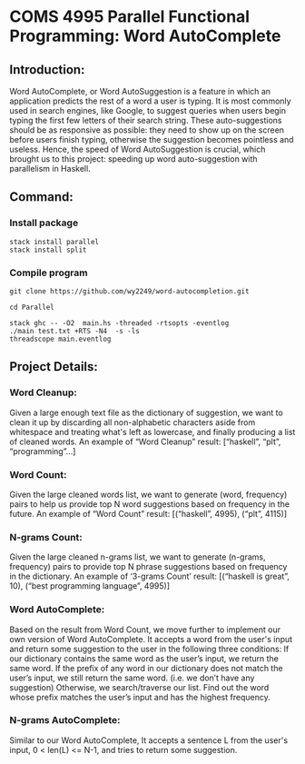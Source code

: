 # COMS 4995 Parallel Functional Programming: Word AutoComplete


## Introduction: 
Word AutoComplete, or Word AutoSuggestion is a feature in which an application predicts the rest of a word a user is typing. It is most commonly used in search engines, like Google, to suggest queries when users begin typing the first few letters of their search string. 
These auto-suggestions should be as responsive as possible: they need to show up on the screen before users finish typing, otherwise the suggestion becomes pointless and useless. Hence, the speed of Word AutoSuggestion is crucial, which brought us to this project: speeding up word auto-suggestion with parallelism in Haskell.


## Command:
### Install package
```
stack install parallel
stack install split
```
### Compile program
```
git clone https://github.com/wy2249/word-autocompletion.git

cd Parallel

stack ghc -- -O2  main.hs -threaded -rtsopts -eventlog 
./main test.txt +RTS -N4  -s -ls
threadscope main.eventlog
```

## Project Details:
### Word Cleanup: 
Given a large enough text file as the dictionary of suggestion, we want to clean it up by discarding all non-alphabetic characters aside from whitespace and treating what's left as lowercase, and finally producing a list of cleaned words.
An example of “Word Cleanup” result: [“haskell”, “plt”, “programming”...]

### Word Count: 
Given the large cleaned words list, we want to generate (word, frequency) pairs to help us provide top N word suggestions based on frequency in the future. 
An example of “Word Count” result: [(“haskell”, 4995), (“plt”, 4115)]

### N-grams Count: 
Given the large cleaned n-grams list, we want to generate (n-grams, frequency) pairs to provide top N phrase suggestions based on frequency in the dictionary. 
An example of ‘3-grams Count’ result:
[(“haskell is great”, 10), (“best programming language”, 4995)]

### Word AutoComplete: 
Based on the result from Word Count, we move further to implement our own version of Word AutoComplete. It accepts a word from the user's input and return some suggestion to the user in the following three conditions:
If our dictionary contains the same word as the user’s input, we return the same word.
If the prefix of any word in our dictionary does not match the user’s input, we still return the same word. (i.e. we don’t have any suggestion)
Otherwise, we search/traverse our list. Find out the word whose prefix matches the user’s input and has the highest frequency.

### N-grams AutoComplete: 
Similar to our Word AutoComplete, It accepts a sentence L from the user's input, 0 < len(L) <= N-1, and tries to return some suggestion.


